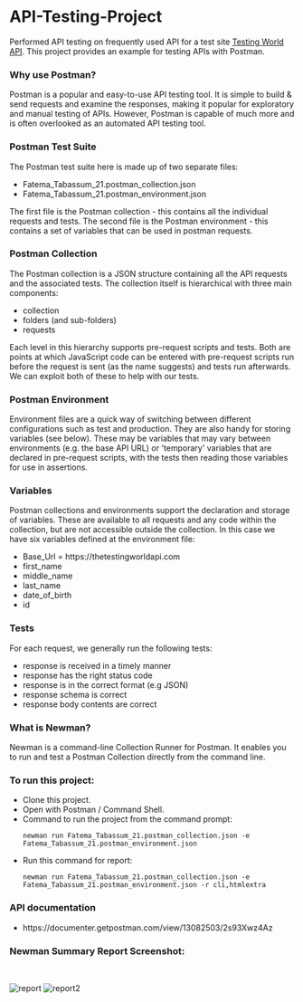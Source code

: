 # API-Testing-Project
Performed API testing on frequently used API for a test site [Testing World API](https://thetestingworldapi.com). This project provides an example for testing APIs with Postman.<br>
<b><h3>Why use Postman?</h3></b>
Postman is a popular and easy-to-use API testing tool. It is simple to build & send requests and examine the responses, making it popular for exploratory and manual testing of APIs. However, Postman is capable of much more and is often overlooked as an automated API testing tool.<br>
<b><h3>Postman Test Suite</h3></b>
The Postman test suite here is made up of two separate files:
<ul>
<li>Fatema_Tabassum_21.postman_collection.json</li>
<li>Fatema_Tabassum_21.postman_environment.json</li>
</ul>
The first file is the Postman collection - this contains all the individual requests and tests. The second file is the Postman environment - this contains a set of variables that can be used in postman requests.<br>
<b><h3>Postman Collection</h3></b>
The Postman collection is a JSON structure containing all the API requests and the associated tests. The collection itself is hierarchical with three main components:
<ul>
<li>collection</li>
<li>folders (and sub-folders)</li>
<li>requests</li>
</ul>
Each level in this hierarchy supports pre-request scripts and tests. Both are points at which JavaScript code can be entered with pre-request scripts run before the request is sent (as the name suggests) and tests run afterwards. We can exploit both of these to help with our tests.<br>
<b><h3>Postman Environment</h3></b>
Environment files are a quick way of switching between different configurations such as test and production. They are also handy for storing variables (see below). These may be variables that may vary between environments (e.g. the base API URL) or 'temporary' variables that are declared in pre-request scripts, with the tests then reading those variables for use in assertions.<br>
<b><h3>Variables</h3></b>
Postman collections and environments support the declaration and storage of variables. These are available to all requests and any code within the collection, but are not accessible outside the collection. In this case we have six variables defined at the environment file:
<ul>
<li>Base_Url = https://thetestingworldapi.com</li>
<li>first_name</li>
<li>middle_name</li>
<li>last_name</li>
<li>date_of_birth</li>
<li>id</li>
</ul>
<b><h3>Tests</h3></b>
For each request, we generally run the following tests:
<ul>
<li>response is received in a timely manner</li>
<li>response has the right status code</li>
<li>response is in the correct format (e.g JSON)</li>
<li>response schema is correct</li>
<li>response body contents are correct</li>
 </ul>
<b><h3>What is Newman?</h3></b>
Newman is a command-line Collection Runner for Postman. It enables you to run and test a Postman Collection directly from the command line.<br>
<b><h3>To run this project:</h3></b>
<ul>
<li>Clone this project.</li>
<li>Open with Postman / Command Shell.</li>
<li>Command to run the project from the command prompt:</li>
 
 ```
newman run Fatema_Tabassum_21.postman_collection.json -e Fatema_Tabassum_21.postman_environment.json
 ```
 <li>Run this command for report:</li>
 
 ```
newman run Fatema_Tabassum_21.postman_collection.json -e Fatema_Tabassum_21.postman_environment.json -r cli,htmlextra
 ```
</ul>

<b><h3>API documentation</h3></b>
<ul>
<li>https://documenter.getpostman.com/view/13082503/2s93Xwz4Az</li>
</ul>
<b><h3>Newman Summary Report Screenshot:</h3></b><br>

![report](https://github.com/fatematabassum1604009/API-Testing-Project/assets/34239300/4547079c-b85f-468a-89e1-33ed354891c3)
![report2](https://github.com/fatematabassum1604009/API-Testing-Project/assets/34239300/1e8820cc-9ffa-43c0-a3bc-0dc6b2f44c5a)


